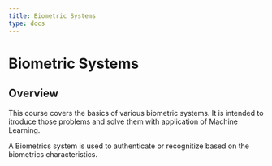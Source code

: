 ```yaml
---
title: Biometric Systems
type: docs
---
```


# Biometric Systems

## Overview

This course covers the basics of various biometric systems. It is intended to itroduce those problems and solve them with application of Machine Learning.

A Biometrics system is used to authenticate or recognitize based on the biometrics characteristics.